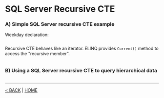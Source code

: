 # SQL Server Recursive CTE

### A) Simple SQL Server recursive CTE example

Weekday declaration:

```cs --project ../../SqlServerTutorial/SqlServerTutorial.csproj --source-file ../../SqlServerTutorial/Basic/RecursiveCTE.cs --region Weekday --editable false
```

Recursive CTE behaves like an iterator. ELINQ provides `Current()` method to access the "recursive member".

```cs --project ../../SqlServerTutorial/SqlServerTutorial.csproj --source-file ../../SqlServerTutorial/Basic/RecursiveCTE.cs --region A
```

### B) Using a SQL Server recursive CTE to query hierarchical data

```cs --project ../../SqlServerTutorial/SqlServerTutorial.csproj --source-file ../../SqlServerTutorial/Basic/RecursiveCTE.cs --region B
```

---

[< BACK](Basic.md) | [HOME](/)
